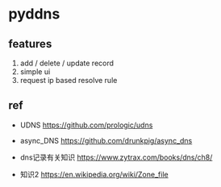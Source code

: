 # pyddns


## features
1. add / delete / update record
2. simple ui
3. request ip based resolve rule







## ref

- UDNS https://github.com/prologic/udns
- async_DNS https://github.com/drunkpig/async_dns

- dns记录有关知识 https://www.zytrax.com/books/dns/ch8/
- 知识2  https://en.wikipedia.org/wiki/Zone_file